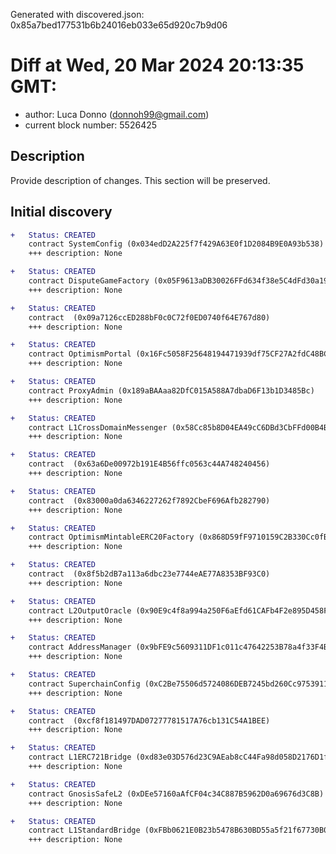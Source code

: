 Generated with discovered.json: 0x85a7bed177531b6b24016eb033e65d920c7b9d06

# Diff at Wed, 20 Mar 2024 20:13:35 GMT:

- author: Luca Donno (<donnoh99@gmail.com>)
- current block number: 5526425

## Description

Provide description of changes. This section will be preserved.

## Initial discovery

```diff
+   Status: CREATED
    contract SystemConfig (0x034edD2A225f7f429A63E0f1D2084B9E0A93b538)
    +++ description: None
```

```diff
+   Status: CREATED
    contract DisputeGameFactory (0x05F9613aDB30026FFd634f38e5C4dFd30a197Fa1)
    +++ description: None
```

```diff
+   Status: CREATED
    contract  (0x09a7126ccED288bF0c0C72f0ED0740f64E767d80)
    +++ description: None
```

```diff
+   Status: CREATED
    contract OptimismPortal (0x16Fc5058F25648194471939df75CF27A2fdC48BC)
    +++ description: None
```

```diff
+   Status: CREATED
    contract ProxyAdmin (0x189aBAAaa82DfC015A588A7dbaD6F13b1D3485Bc)
    +++ description: None
```

```diff
+   Status: CREATED
    contract L1CrossDomainMessenger (0x58Cc85b8D04EA49cC6DBd3CbFFd00B4B8D6cb3ef)
    +++ description: None
```

```diff
+   Status: CREATED
    contract  (0x63a6De00972b191E4B56ffc0563c44A748240456)
    +++ description: None
```

```diff
+   Status: CREATED
    contract  (0x83000a0da6346227262f7892CbeF696Afb282790)
    +++ description: None
```

```diff
+   Status: CREATED
    contract OptimismMintableERC20Factory (0x868D59fF9710159C2B330Cc0fBDF57144dD7A13b)
    +++ description: None
```

```diff
+   Status: CREATED
    contract  (0x8f5b2dB7a113a6dbc23e7744eAE77A8353BF93C0)
    +++ description: None
```

```diff
+   Status: CREATED
    contract L2OutputOracle (0x90E9c4f8a994a250F6aEfd61CAFb4F2e895D458F)
    +++ description: None
```

```diff
+   Status: CREATED
    contract AddressManager (0x9bFE9c5609311DF1c011c47642253B78a4f33F4B)
    +++ description: None
```

```diff
+   Status: CREATED
    contract SuperchainConfig (0xC2Be75506d5724086DEB7245bd260Cc9753911Be)
    +++ description: None
```

```diff
+   Status: CREATED
    contract  (0xcf8f181497DAD07277781517A76cb131C54A1BEE)
    +++ description: None
```

```diff
+   Status: CREATED
    contract L1ERC721Bridge (0xd83e03D576d23C9AEab8cC44Fa98d058D2176D1f)
    +++ description: None
```

```diff
+   Status: CREATED
    contract GnosisSafeL2 (0xDEe57160aAfCF04c34C887B5962D0a69676d3C8B)
    +++ description: None
```

```diff
+   Status: CREATED
    contract L1StandardBridge (0xFBb0621E0B23b5478B630BD55a5f21f67730B0F1)
    +++ description: None
```
